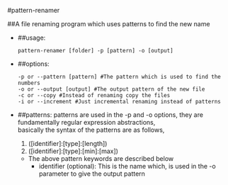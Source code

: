 #pattern-renamer

##A file renaming program which uses patterns to find the new name

- ##usage:
	```
	pattern-renamer [folder] -p [pattern] -o [output]
	```

- ##options:
	```
	-p or --pattern [pattern] #The pattern which is used to find the numbers
	-o or --output [output] #The output pattern of the new file
	-c or --copy #Instead of renaming copy the files
	-i or --increment #Just incremental renaming instead of patterns
	```

- ##patterns:
	   patterns are used in the -p and -o options, they are fundamentally regular expression abstractions,   
	   basically the syntax of the patterns are as follows,   
	1. ([identifier]:[type]:[length])
	2. ([identifier]:[type]:[min]:[max])

	+ The above pattern keywords are described below
	  * identifier (optional): This is the name which, is used in the -o parameter to give the output pattern